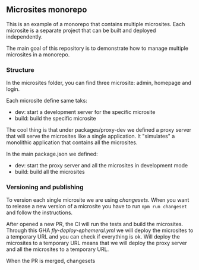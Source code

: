 ## Microsites monorepo
This is an example of a monorepo that contains multiple microsites. 
Each microsite is a separate project that can be built and deployed independently. 

The main goal of this repository is to demonstrate how to manage multiple microsites in a monorepo. 

### Structure

In the microsites folder, you can find three microsite: admin, homepage and login.

Each microsite define same taks:
- dev: start a development server for the specific microsite
- build: build the specific microsite

The cool thing is that under packages/proxy-dev we defined a proxy server that will serve the microsites like a single application.
It "simulates" a monolithic application that contains all the microsites.

In the main package.json we defined:
- dev: start the proxy server and all the microsites in development mode
- build: build all the microsites

### Versioning and publishing
To version each single microsite we are using *changesets*. 
When you want to release a new version of a microsite you have to run `npm run changeset` and follow the instructions.

After opened a new PR, the CI will run the tests and build the microsites. 
Through this GHA *fly-deploy-ephemeral.yml* we will deploy the microsites to a temporary URL and you can check if everything is ok.
Will deploy the microsites to a temporary URL means that we will deploy the proxy server and all the microsites to a temporary URL.

When the PR is merged, changesets
